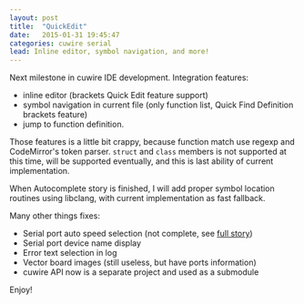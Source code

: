 ```yaml
---
layout: post
title:  "QuickEdit"
date:   2015-01-31 19:45:47
categories: cuwire serial
lead: Inline editor, symbol navigation, and more!
---
```


Next milestone in cuwire IDE development. Integration features:

 * inline editor (brackets Quick Edit feature support)
 * symbol navigation in current file (only function list, Quick Find Definition brackets feature)
 * jump to function definition.

Those features is a little bit crappy, because function match use regexp
and CodeMirror's token parser. `struct` and `class` members is not supported
at this time, will be supported eventually, and this is last ability of current
implementation.

When Autocomplete story is finished, I will add proper symbol location routines
using libclang, with current implementation as fast fallback.

Many other things fixes:

 * Serial port auto speed selection (not complete, see [full story](https://github.com/apla/cuwire/issues/1))
 * Serial port device name display
 * Error text selection in log
 * Vector board images (still useless, but have ports information)
 * cuwire API now is a separate project and used as a submodule

Enjoy!
